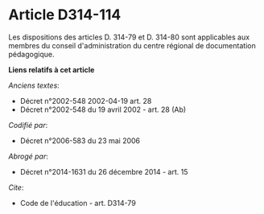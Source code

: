 # Article D314-114

Les dispositions des articles D. 314-79 et D. 314-80 sont applicables aux membres du conseil d'administration du centre
régional de documentation pédagogique.

**Liens relatifs à cet article**

_Anciens textes_:

  - Décret n°2002-548 2002-04-19 art. 28
  - Décret n°2002-548 du 19 avril 2002 - art. 28 (Ab)

_Codifié par_:

  - Décret n°2006-583 du 23 mai 2006

_Abrogé par_:

  - Décret n°2014-1631 du 26 décembre 2014 - art. 15

_Cite_:

  - Code de l'éducation - art. D314-79

